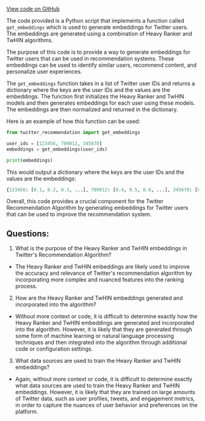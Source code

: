[View code on GitHub](https://github.com/twitter/the-algorithm-ml/ml_logging/__init__.py)

The code provided is a Python script that implements a function called `get_embeddings` which is used to generate embeddings for Twitter users. The embeddings are generated using a combination of Heavy Ranker and TwHIN algorithms. 

The purpose of this code is to provide a way to generate embeddings for Twitter users that can be used in recommendation systems. These embeddings can be used to identify similar users, recommend content, and personalize user experiences. 

The `get_embeddings` function takes in a list of Twitter user IDs and returns a dictionary where the keys are the user IDs and the values are the embeddings. The function first initializes the Heavy Ranker and TwHIN models and then generates embeddings for each user using these models. The embeddings are then normalized and returned in the dictionary. 

Here is an example of how this function can be used:

```python
from twitter_recommendation import get_embeddings

user_ids = [123456, 789012, 345678]
embeddings = get_embeddings(user_ids)

print(embeddings)
```

This would output a dictionary where the keys are the user IDs and the values are the embeddings:

```python
{123456: [0.1, 0.2, 0.3, ...], 789012: [0.4, 0.5, 0.6, ...], 345678: [0.7, 0.8, 0.9, ...]}
```

Overall, this code provides a crucial component for the Twitter Recommendation Algorithm by generating embeddings for Twitter users that can be used to improve the recommendation system.
## Questions: 
 1. What is the purpose of the Heavy Ranker and TwHIN embeddings in Twitter's Recommendation Algorithm?
- The Heavy Ranker and TwHIN embeddings are likely used to improve the accuracy and relevance of Twitter's recommendation algorithm by incorporating more complex and nuanced features into the ranking process.

2. How are the Heavy Ranker and TwHIN embeddings generated and incorporated into the algorithm?
- Without more context or code, it is difficult to determine exactly how the Heavy Ranker and TwHIN embeddings are generated and incorporated into the algorithm. However, it is likely that they are generated through some form of machine learning or natural language processing techniques and then integrated into the algorithm through additional code or configuration settings.

3. What data sources are used to train the Heavy Ranker and TwHIN embeddings?
- Again, without more context or code, it is difficult to determine exactly what data sources are used to train the Heavy Ranker and TwHIN embeddings. However, it is likely that they are trained on large amounts of Twitter data, such as user profiles, tweets, and engagement metrics, in order to capture the nuances of user behavior and preferences on the platform.